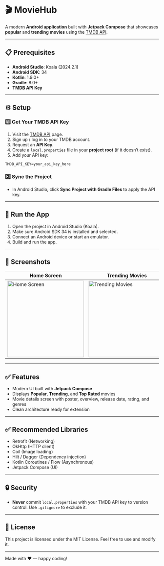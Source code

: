 # 🎬 MovieHub

A modern **Android application** built with **Jetpack Compose** that showcases **popular** and **trending movies** using the [TMDB API](https://www.themoviedb.org/).

---

## 📋 Prerequisites

- **Android Studio**: Koala (2024.2.1)
- **Android SDK**: 34
- **Kotlin**: 1.9.0+
- **Gradle**: 8.0+
- **TMDB API Key**

---

## ⚙️ Setup

### 1️⃣ Get Your TMDB API Key
1. Visit the [TMDB API](https://www.themoviedb.org/settings/api) page.
2. Sign up / log in to your TMDB account.
3. Request an **API Key**.
4. Create a `local.properties` file in your **project root** (if it doesn’t exist).
5. Add your API key:

```properties
TMDB_API_KEY=your_api_key_here
```

### 2️⃣ Sync the Project
- In Android Studio, click **Sync Project with Gradle Files** to apply the API key.

---

## 🚀 Run the App

1. Open the project in Android Studio (Koala).
2. Make sure Android SDK 34 is installed and selected.
3. Connect an Android device or start an emulator.
4. Build and run the app.

---

## 📱 Screenshots

| **Home Screen** | **Trending Movies** | **Movie Details** |
|-----------------|---------------------|-------------------|
| <img src="https://github.com/user-attachments/assets/634ef1c8-b910-4a14-bf5e-f9363c148d19" width="250" alt="Home Screen"> | <img src="https://github.com/user-attachments/assets/92a588de-a92b-4961-b810-65ee71c973ec" width="250" alt="Trending Movies"> | <img src="https://github.com/user-attachments/assets/aad115ee-3f57-405c-b03b-8442288c8592" width="250" alt="Movie Details"> |

---

## ✅ Features

- Modern UI built with **Jetpack Compose**
- Displays **Popular**, **Trending**, and **Top Rated** movies
- Movie details screen with poster, overview, release date, rating, and genres
- Clean architecture ready for extension

---


## ✅ Recommended Libraries

- Retrofit (Networking)
- OkHttp (HTTP client)
- Coil (Image loading)
- Hilt / Dagger (Dependency injection)
- Kotlin Coroutines / Flow (Asynchronous)
- Jetpack Compose (UI)

---

## 🔒 Security

- **Never** commit `local.properties` with your TMDB API key to version control. Use `.gitignore` to exclude it.

---

## 📄 License

This project is licensed under the MIT License. Feel free to use and modify it.

---

Made with ❤️ — happy coding!
